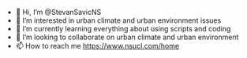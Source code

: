 - 👋 Hi, I’m @StevanSavicNS
- 👀 I’m interested in urban climate and urban environment issues
- 🌱 I’m currently learning everything about using scripts and coding
- 💞️ I’m looking to collaborate on urban climate and urban environment
- 📫 How to reach me https://www.nsucl.com/home

<!---
StevanSavicNS/StevanSavicNS is a ✨ special ✨ repository because its `README.md` (this file) appears on your GitHub profile.
You can click the Preview link to take a look at your changes.
--->

